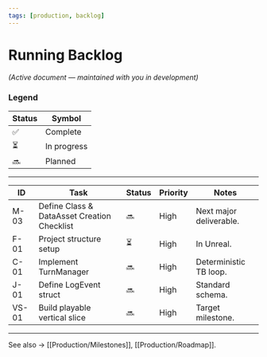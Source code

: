 ```yaml
---
tags: [production, backlog]
---
```


# Running Backlog

*(Active document — maintained with you in development)*

### Legend
| Status | Symbol |
|---------|--------|
| ✅ | Complete |
| ⏳ | In progress |
| 🔜 | Planned |

---

| ID | Task | Status | Priority | Notes |
|----|-------|---------|-----------|-------|
| M-03 | Define Class & DataAsset Creation Checklist | 🔜 | High | Next major deliverable. |
| F-01 | Project structure setup | ⏳ | High | In Unreal. |
| C-01 | Implement TurnManager | 🔜 | High | Deterministic TB loop. |
| J-01 | Define LogEvent struct | 🔜 | High | Standard schema. |
| VS-01 | Build playable vertical slice | 🔜 | High | Target milestone. |

---

See also → [[Production/Milestones]], [[Production/Roadmap]].